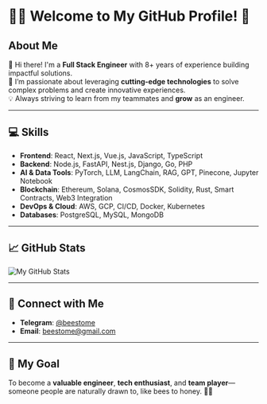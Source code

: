 # 👨‍💻 Welcome to My GitHub Profile! 🌟

## About Me
👋 Hi there! I'm a **Full Stack Engineer** with 8+ years of experience building impactful solutions.  
🚀 I’m passionate about leveraging **cutting-edge technologies** to solve complex problems and create innovative experiences.  
💡 Always striving to learn from my teammates and **grow** as an engineer.

---

## 💻 Skills
- **Frontend**: React, Next.js, Vue.js, JavaScript, TypeScript  
- **Backend**: Node.js, FastAPI, Nest.js, Django, Go, PHP
- **AI & Data Tools**: PyTorch, LLM, LangChain, RAG, GPT, Pinecone, Jupyter Notebook  
- **Blockchain**: Ethereum, Solana, CosmosSDK, Solidity, Rust, Smart Contracts, Web3 Integration  
- **DevOps & Cloud**: AWS, GCP, CI/CD, Docker, Kubernetes  
- **Databases**: PostgreSQL, MySQL, MongoDB

--- 

## 📈 GitHub Stats
![My GitHub Stats](https://github-readme-stats.vercel.app/api?username=beestome&show_icons=true&hide_title=true&count_private=true&hide=prs&theme=radical)

---

## 🔗 Connect with Me
- **Telegram**: [@beestome](https://web.telegram.org/k/#@beestome)
- **Email**: [beestome@gmail.com](mailto:beestome@gmail.com)

---

## 🎯 My Goal
To become a **valuable engineer**, **tech enthusiast**, and **team player**—someone people are naturally drawn to, like bees to honey. 🐝🍯

